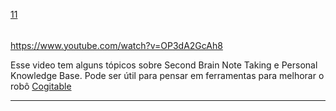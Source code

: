 [11](https://github.com/guilhermeprokisch/guilherme/issues/11) 
###### 

https://www.youtube.com/watch?v=OP3dA2GcAh8

Esse video tem alguns tópicos sobre Second Brain Note Taking e Personal Knowledge Base. Pode ser útil para pensar em ferramentas para melhorar o robô [Cogitable](Cogitable)






-------------------------------------------------------------------------------


